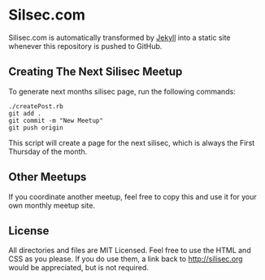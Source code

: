 # Silsec.com

Silisec.com is automatically transformed by [Jekyll](http://github.com/mojombo/jekyll) into a static site whenever this repository is pushed to GitHub.

## Creating The Next Silisec Meetup

To generate next months silisec page, run the following commands:

	./createPost.rb
	git add .
	git commit -m "New Meetup"
	git push origin

This script will create a page for the next silisec, which is always the First Thursday of the month.

## Other Meetups

If you coordinate another meetup, feel free to copy this and use it for your own monthly meetup site.

## License

All directories and files are MIT Licensed. Feel free to use the HTML and CSS as you please. If you do use them, a link back to http://silisec.org would be appreciated, but is not required.

